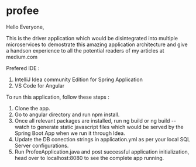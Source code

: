 # profee

Hello Everyone,

This is the driver application which would be disintegrated into multiple microservices to demostrate this amazing application architecture and give a handson experience to all the potential readers of my articles at medium.com

Prefered IDE : 
1. IntelliJ Idea community Edition for Spring Application
2. VS Code for Angular

To run this application, follow these steps :
1. Clone the app.
2. Go to angular directory and run npm install.
3. Once all relevant packages are installed, run ng build or ng build --watch to generate static javascript files which would be served by the Spring Boot App when we run it through Idea.
4. Update the DB conection strings in application.yml as per your local SQL Server configurations.
5. Run ProfeeApplication.java and post successful application initialization, head over to localhost:8080 to see the complete app running.
